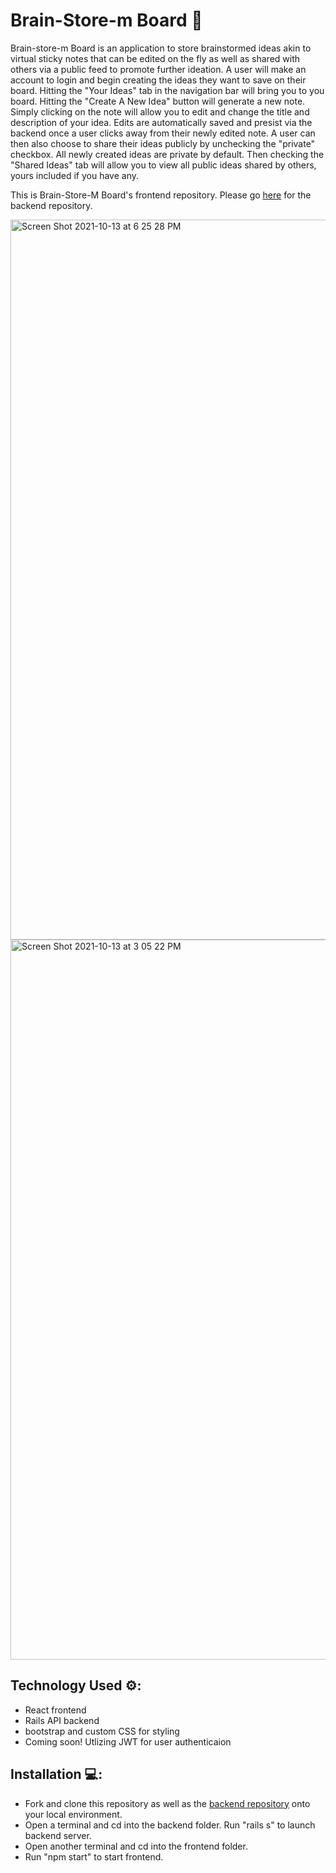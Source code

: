 # Brain-Store-m Board 📝

Brain-store-m Board is an application to store brainstormed ideas akin to virtual sticky notes that can be edited on the fly as well as shared with others via a public feed to promote further ideation. A user will make an account to login and begin creating the ideas they want to save on their board. Hitting the "Your Ideas" tab in the navigation bar will bring you to you board. Hitting the "Create A New Idea" button will generate a new note. Simply clicking on the note will allow you to edit and change the title and description of your idea. Edits are automatically saved and presist via the backend once a user clicks away from their newly edited note. A user can then also choose to share their ideas publicly by unchecking the "private" checkbox. All newly created ideas are private by default. Then checking the "Shared Ideas" tab will allow you to view all public ideas shared by others, yours included if you have any.

This is Brain-Store-M Board's frontend repository. Please go [here](https://github.com/pastasauce59/brain-store-m-board_backend) for the backend repository.

<img width="1152" alt="Screen Shot 2021-10-13 at 6 25 28 PM" src="https://user-images.githubusercontent.com/79714290/137220980-6e1eed9a-1d5f-485f-93e7-01c4790f38a1.png">

<img width="1152" alt="Screen Shot 2021-10-13 at 3 05 22 PM" src="https://user-images.githubusercontent.com/79714290/137198220-28afcf5c-2f52-4d0f-86f4-823ca6f94d7b.png">

## Technology Used ⚙️:
- React frontend
- Rails API backend
- bootstrap and custom CSS for styling
- Coming soon! Utlizing JWT for user authenticaion

## Installation 💻:
- Fork and clone this repository as well as the [backend repository](https://github.com/pastasauce59/brain-store-m-board_backend) onto your local environment.
- Open a terminal and cd into the backend folder. Run "rails s" to launch backend server.
- Open another terminal and cd into the frontend folder.
- Run "npm start" to start frontend. 